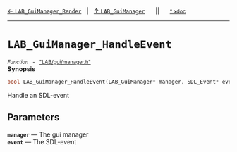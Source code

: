 [&#8592; `LAB_GuiManager_Render`](LAB--gui--lab_guimanager--lab_guimanager_render.md)&nbsp;&nbsp;&nbsp;|&nbsp;&nbsp;&nbsp;[&#8593; `LAB_GuiManager`](LAB--gui--lab_guimanager.md)&nbsp;&nbsp;&nbsp;&nbsp;&nbsp;&nbsp;||&nbsp;&nbsp;&nbsp;&nbsp;&nbsp;&nbsp;<small>[\* xdoc](../xdoc/LAB\gui.xmd#L287)</small>
***

# `LAB_GuiManager_HandleEvent`
<small>*Function* &nbsp; - &nbsp; ["LAB/gui/manager.h"](../include/LAB/gui/manager.h)</small>  
**Synopsis**

```cpp
bool LAB_GuiManager_HandleEvent(LAB_GuiManager* manager, SDL_Event* event);
```

Handle an SDL-event

## Parameters
**`manager`** &#8213; The gui manager  
**`event`** &#8213; The SDL-event  
